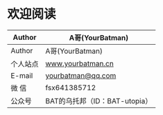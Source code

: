 # 欢迎阅读

Author     | A哥(YourBatman)
-------- | -----
Author   | A哥(YourBatman)
个人站点  | www.yourbatman.cn
E-mail  | yourbatman@qq.com
微 信  | fsx641385712
公众号  | BAT的乌托邦（ID：BAT-utopia）
